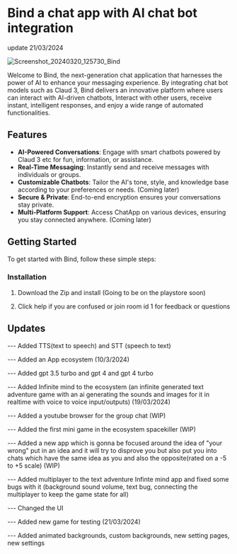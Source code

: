 # Bind a chat app with AI chat bot integration

update 21/03/2024

![Screenshot_20240320_125730_Bind](https://github.com/idkyet312/BindChat/assets/160145816/328fd376-f2fc-4f04-a5f4-e5f7471e3c40)

Welcome to Bind, the next-generation chat application that harnesses the power of AI to enhance your messaging experience. By integrating chat bot models such as Claud 3, Bind delivers an innovative platform where users can interact with AI-driven chatbots, Interact with other users, receive instant, intelligent responses, and enjoy a wide range of automated functionalities.

## Features

- **AI-Powered Conversations**: Engage with smart chatbots powered by Claud 3 etc for fun, information, or assistance.
- **Real-Time Messaging**: Instantly send and receive messages with individuals or groups.
- **Customizable Chatbots**: Tailor the AI's tone, style, and knowledge base according to your preferences or needs. (Coming later)
- **Secure & Private**: End-to-end encryption ensures your conversations stay private.
- **Multi-Platform Support**: Access ChatApp on various devices, ensuring you stay connected anywhere. (Coming later)

## Getting Started

To get started with Bind, follow these simple steps:

### Installation

1. Download the Zip and install (Going to be on the playstore soon)

2. Click help if you are confused or join room id 1 for feedback or questions

## Updates

--- Added TTS(text to speech) and STT (speech to text)

--- Added an App ecosystem (10/3/2024)

--- Added gpt 3.5 turbo and gpt 4 and gpt 4 turbo

--- Added Infinite mind to the ecosystem (an infinite generated text adventure game with an ai generating the sounds and images for it in realtime with voice to voice input/outputs) (19/03/2024)

--- Added a youtube browser for the group chat (WIP)

--- Added the first mini game in the ecosystem spacekiller (WIP)

--- Added a new app which is gonna be focused around the idea of "your wrong" put in an idea and it will try to disprove you but also put you into chats which have the same idea as you and also the opposite(rated on a -5 to +5 scale) (WIP) 

--- Added multiplayer to the text adventure Infinte mind app and fixed some bugs with it (background sound volume, text bug, connecting the multiplayer to keep the game state for all)

--- Changed the UI

--- Added new game for testing (21/03/2024)

--- Added animated backgrounds, custom backgrounds, new setting pages, new settings


